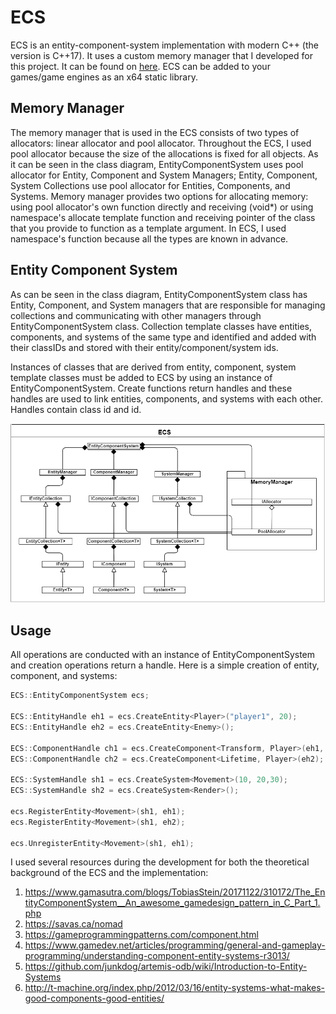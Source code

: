 # ECS
ECS is an entity-component-system implementation with modern C++ (the version is C++17). It uses a custom memory manager that I developed for this project. It can be found on [here](https://github.com/talhacali/memory-allocators). ECS can be added to your games/game engines as an x64 static library.

## Memory Manager
The memory manager that is used in the ECS consists of two types of allocators: linear allocator and pool allocator. Throughout the ECS, I used pool allocator because
the size of the allocations is fixed for all objects. As it can be seen in the class diagram, EntityComponentSystem uses pool allocator for Entity, Component and System Managers; Entity,
Component, System Collections use pool allocator for Entities, Components, and Systems. Memory manager provides two options for allocating memory: using pool allocator's own function directly and receiving (void*) or using namespace's allocate template function and receiving pointer of the class that you provide to function as a template argument. In ECS, I used namespace's function because all the types are known in advance.

## Entity Component System
As can be seen in the class diagram, EntityComponentSystem class has Entity, Component, and System managers that are responsible for managing collections and communicating with other managers through EntityComponentSystem class. Collection template classes have entities, components, and systems of the same type and identified and added with their classIDs and stored with their entity/component/system ids.  

Instances of classes that are derived from entity, component, system template classes must be added to ECS by using an instance of EntityComponentSystem. Create functions return handles and these handles are used to link entities, components, and systems with each other. Handles contain class id and id.

![Figure 1: Class diagram](/ECS/ECS/classdiagram.png)

## Usage
All operations are conducted with an instance of EntityComponentSystem and creation operations return a handle. Here is a simple creation of entity, component, and systems:
```cpp
ECS::EntityComponentSystem ecs;

ECS::EntityHandle eh1 = ecs.CreateEntity<Player>("player1", 20);
ECS::EntityHandle eh2 = ecs.CreateEntity<Enemy>();

ECS::ComponentHandle ch1 = ecs.CreateComponent<Transform, Player>(eh1, 1.0f, 2.0f, 3.0f);
ECS::ComponentHandle ch2 = ecs.CreateComponent<Lifetime, Player>(eh2);

ECS::SystemHandle sh1 = ecs.CreateSystem<Movement>(10, 20,30);
ECS::SystemHandle sh2 = ecs.CreateSystem<Render>();

ecs.RegisterEntity<Movement>(sh1, eh1);
ecs.RegisterEntity<Movement>(sh1, eh2);

ecs.UnregisterEntity<Movement>(sh1, eh1);
```

I used several resources during the development for both the theoretical background of the ECS and the implementation: 
1. https://www.gamasutra.com/blogs/TobiasStein/20171122/310172/The_EntityComponentSystem__An_awesome_gamedesign_pattern_in_C_Part_1.php
2. https://savas.ca/nomad
3. https://gameprogrammingpatterns.com/component.html
4. https://www.gamedev.net/articles/programming/general-and-gameplay-programming/understanding-component-entity-systems-r3013/
5. https://github.com/junkdog/artemis-odb/wiki/Introduction-to-Entity-Systems
6. http://t-machine.org/index.php/2012/03/16/entity-systems-what-makes-good-components-good-entities/
